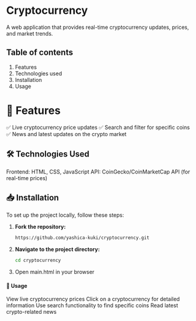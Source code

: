 # Cryptocurrency
A web application that provides real-time cryptocurrency updates, prices, and market trends.

## Table of contents
1. Features
2. Technologies used
3. Installation
4. Usage

# 📌 Features
✅ Live cryptocurrency price updates
✅ Search and filter for specific coins
✅ News and latest updates on the crypto market

## 🛠 Technologies Used
Frontend: HTML, CSS, JavaScript
API: CoinGecko/CoinMarketCap API (for real-time prices)

## 📥 Installation  
To set up the project locally, follow these steps:  

1. **Fork the repository:**  
   ```bash
   https://github.com/yashica-kuki/cryptocurrency.git
2. **Navigate to the project directory:**
   ```bash
   cd cryptocurrency
4. Open main.html in your browser

#### 📌 Usage
View live cryptocurrency prices
Click on a cryptocurrency for detailed information
Use search functionality to find specific coins
Read latest crypto-related news
